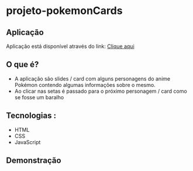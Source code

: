 # projeto-pokemonCards

## Aplicação
Aplicação está disponível através do link: <a target="_blank" href="https://leandroncosta.github.io/projeto-pokemonCards/">Clique aqui</a> 

## O que é?
- A aplicação são slides / card com alguns personagens do anime Pokémon contendo algumas informações sobre o mesmo. 
- Ao clicar nas setas é passado para o próximo personagem / card como se fosse um baralho

## Tecnologias :
- HTML
- CSS
- JavaScript 

## Demonstração
<img width="10em" src="src/images/print-pikachu"/>
<img width="10em" src="src/images/print-mewtwo"/>
